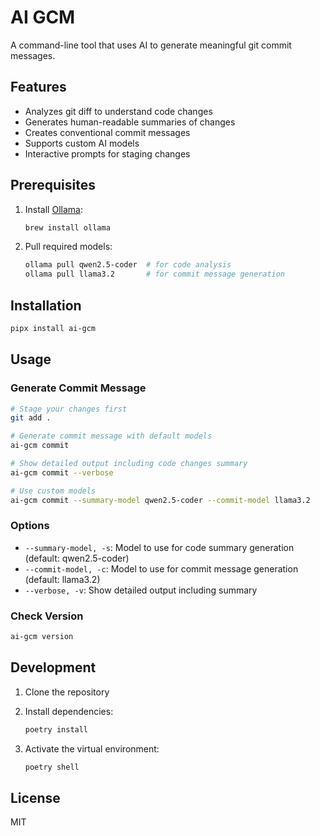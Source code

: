 # AI GCM

A command-line tool that uses AI to generate meaningful git commit messages.

## Features

- Analyzes git diff to understand code changes
- Generates human-readable summaries of changes
- Creates conventional commit messages
- Supports custom AI models
- Interactive prompts for staging changes

## Prerequisites

1. Install [Ollama](https://ollama.ai):

   ```bash
   brew install ollama
   ```

2. Pull required models:

   ```bash
   ollama pull qwen2.5-coder  # for code analysis
   ollama pull llama3.2       # for commit message generation
   ```

## Installation

```bash
pipx install ai-gcm
```

## Usage

### Generate Commit Message

```bash
# Stage your changes first
git add .

# Generate commit message with default models
ai-gcm commit

# Show detailed output including code changes summary
ai-gcm commit --verbose

# Use custom models
ai-gcm commit --summary-model qwen2.5-coder --commit-model llama3.2
```

### Options

- `--summary-model, -s`: Model to use for code summary generation (default: qwen2.5-coder)
- `--commit-model, -c`: Model to use for commit message generation (default: llama3.2)
- `--verbose, -v`: Show detailed output including summary

### Check Version

```bash
ai-gcm version
```

## Development

1. Clone the repository
2. Install dependencies:

   ```bash
   poetry install
   ```

3. Activate the virtual environment:

   ```bash
   poetry shell
   ```

## License

MIT
